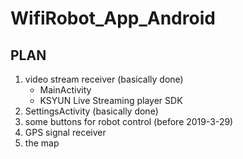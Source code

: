 # WifiRobot_App_Android

## PLAN
1. video stream receiver (basically done)
    - MainActivity
    - KSYUN Live Streaming player SDK
2. SettingsActivity (basically done)
3. some buttons for robot control (before 2019-3-29)
4. GPS signal receiver
5. the map
